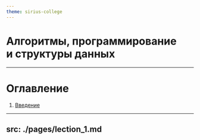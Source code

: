 ```yaml
---
theme: sirius-college
---
```


# Алгоритмы, программирование<br>и структуры данных

---

# Оглавление

1. [Введение](/3)

---
src: ./pages/lection_1.md
---

